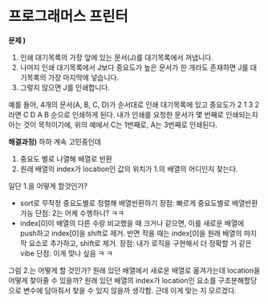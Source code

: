 # 프로그래머스 프린터

**문제 )**

1. 인쇄 대기목록의 가장 앞에 있는 문서(J)를 대기목록에서 꺼냅니다.
2. 나머지 인쇄 대기목록에서 J보다 중요도가 높은 문서가 한 개라도 존재하면 J를 대기목록의 가장 마지막에 넣습니다.
3. 그렇지 않으면 J를 인쇄합니다.

예를 들어, 4개의 문서(A, B, C, D)가 순서대로 인쇄 대기목록에 있고 중요도가 2 1 3 2 라면 C D A B 순으로 인쇄하게 된다. 내가 인쇄를 요청한 문서가 몇 번째로 인쇄되는지 아는 것이 목적이기에, 위의 예에서 C는 1번째로, A는 3번째로 인쇄된다.

**해결과정)**
하하 계속 고민중인데

1. 중요도 별로 나열해 배열로 반환
2. 원래 배열의 index가 location인 값의 위치가 1.의 배열의 어디인지 찾는다.

일단 1.을 어떻게 할것인가?

- sort로 무작정 중요도별로 정렬해 배열반환하기
  장점: 빠르게 중요도별로 배열반환가능
  단점: 2는 어케 수행하니? ㅋㅋ
- index[0]이 배열의 다른 수랑 비교했을 때 크거나 같으면, 이를 새로운 배열에 push하고 index[0]을 shift로 제거. 반면 작을 때는 index[0]을 원래 배열의 마지막 요소로 추가하고, shift로 제거.
  장점: 내가 로직을 구현해서 더 정확할 거 같은 vibe
  단점: 이게 맞나 싶음 ㅋ ㅋ

그럼 2.는 어떻게 할 것인가?
원래 있던 배열에서 새로운 배열로 옮겨가는데 location을 어떻게 찾아줄 수 있을까?
원래 있던 배열의 index가 location인 요소를 구조분해할당으로 변수에 담아줘서 찾을 수 있지 않을까 생각함. 근데 이게 맞는 지 모르겠다.
